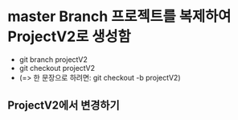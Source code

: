 # master Branch 프로젝트를 복제하여 ProjectV2로 생성함
* git branch projectV2
* git checkout projectV2
* (=> 한 문장으로 하려면: git checkout -b projectV2)

## ProjectV2에서 변경하기